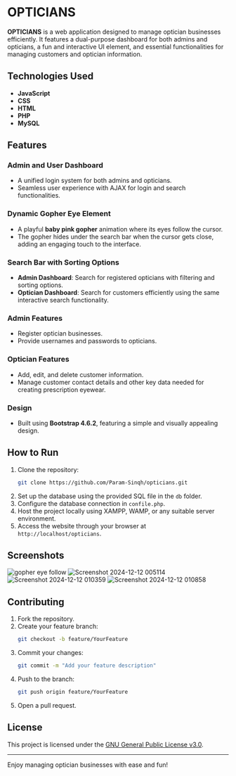 # OPTICIANS

**OPTICIANS** is a web application designed to manage optician businesses efficiently. It features a dual-purpose dashboard for both admins and opticians, a fun and interactive UI element, and essential functionalities for managing customers and optician information.

## Technologies Used
- **JavaScript**
- **CSS**
- **HTML**
- **PHP**
- **MySQL**

## Features

### Admin and User Dashboard
- A unified login system for both admins and opticians.
- Seamless user experience with AJAX for login and search functionalities.

### Dynamic Gopher Eye Element
- A playful **baby pink gopher** animation where its eyes follow the cursor.
- The gopher hides under the search bar when the cursor gets close, adding an engaging touch to the interface.

### Search Bar with Sorting Options
- **Admin Dashboard**: Search for registered opticians with filtering and sorting options.
- **Optician Dashboard**: Search for customers efficiently using the same interactive search functionality.

### Admin Features
- Register optician businesses.
- Provide usernames and passwords to opticians.

### Optician Features
- Add, edit, and delete customer information.
- Manage customer contact details and other key data needed for creating prescription eyewear.

### Design
- Built using **Bootstrap 4.6.2**, featuring a simple and visually appealing design.

## How to Run
1. Clone the repository:
   ```bash
   git clone https://github.com/Param-Sinqh/opticians.git
   ```
2. Set up the database using the provided SQL file in the `db` folder.
3. Configure the database connection in `confile.php`.
4. Host the project locally using XAMPP, WAMP, or any suitable server environment.
5. Access the website through your browser at `http://localhost/opticians`.

## Screenshots
![gopher eye follow](https://github.com/user-attachments/assets/c8453a7c-b01b-42dc-8b6c-a38aec7ce485)
![Screenshot 2024-12-12 005114](https://github.com/user-attachments/assets/e8ada978-1af5-4ec6-8c1b-2fcf04b26359)
![Screenshot 2024-12-12 010359](https://github.com/user-attachments/assets/6ba1bef8-5afa-488b-afd1-e092671a6f0e)
![Screenshot 2024-12-12 010858](https://github.com/user-attachments/assets/5a981698-6860-4b61-b26e-672c807fedad)


## Contributing
1. Fork the repository.
2. Create your feature branch:
   ```bash
   git checkout -b feature/YourFeature
   ```
3. Commit your changes:
   ```bash
   git commit -m "Add your feature description"
   ```
4. Push to the branch:
   ```bash
   git push origin feature/YourFeature
   ```
5. Open a pull request.

## License
This project is licensed under the [GNU General Public License v3.0](LICENSE).

---

Enjoy managing optician businesses with ease and fun!

